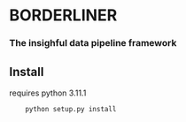 # BORDERLINER
### The insighful data pipeline framework

## Install
requires python 3.11.1

```bash
    python setup.py install
```